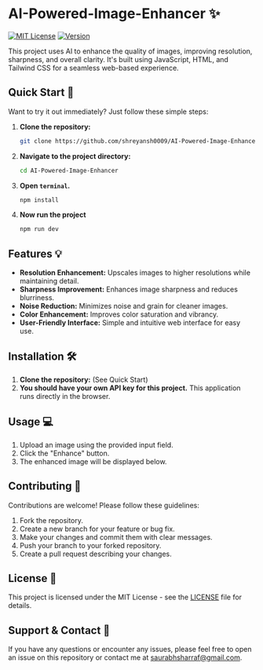 # AI-Powered-Image-Enhancer ✨

[![MIT License](https://img.shields.io/badge/License-MIT-blue.svg)](https://opensource.org/licenses/MIT)
[![Version](https://img.shields.io/badge/version-1.0.0-brightgreen)](https://github.com/shreyansh0009/AI-Powered-Image-Enhancer/releases/tag/v1.0.0)  <!-- Replace with actual version and link -->
<!-- Add Build Status badge here if applicable (e.g., from CI/CD) -->


This project uses AI to enhance the quality of images, improving resolution, sharpness, and overall clarity.  It's built using JavaScript, HTML, and Tailwind CSS for a seamless web-based experience.


## Quick Start 🚀

Want to try it out immediately?  Just follow these simple steps:

1. **Clone the repository:**
   ```bash
   git clone https://github.com/shreyansh0009/AI-Powered-Image-Enhancer.git
   ```
2. **Navigate to the project directory:**
   ```bash
   cd AI-Powered-Image-Enhancer
   ```
3. **Open `terminal`.**
   ```bash
   npm install
   ```
4. **Now run the project**
   ```bash
   npm run dev
   ```


## Features 💡

* **Resolution Enhancement:**  Upscales images to higher resolutions while maintaining detail.
* **Sharpness Improvement:**  Enhances image sharpness and reduces blurriness.
* **Noise Reduction:** Minimizes noise and grain for cleaner images.
* **Color Enhancement:** Improves color saturation and vibrancy.
* **User-Friendly Interface:** Simple and intuitive web interface for easy use.


<!-- Add screenshots here if available.  Example:
![Screenshot 1](screenshot1.png)
![Screenshot 2](screenshot2.png)
-->


## Installation 🛠️

1.  **Clone the repository:** (See Quick Start)
2.  **You should have your own API key for this project.** This application runs directly in the browser.


## Usage 💻

1. Upload an image using the provided input field.
2. Click the "Enhance" button.
3. The enhanced image will be displayed below.


## Contributing 🤝

Contributions are welcome! Please follow these guidelines:

1. Fork the repository.
2. Create a new branch for your feature or bug fix.
3. Make your changes and commit them with clear messages.
4. Push your branch to your forked repository.
5. Create a pull request describing your changes.

## License 📄

This project is licensed under the MIT License - see the [LICENSE](LICENSE) file for details.


## Support & Contact 📧

If you have any questions or encounter any issues, please feel free to open an issue on this repository or contact me at saurabhsharraf@gmail.com.
